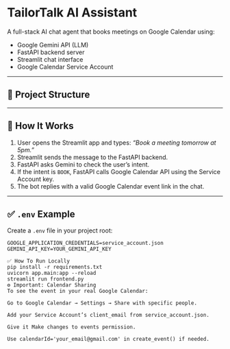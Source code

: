 # TailorTalk AI Assistant

A full-stack AI chat agent that books meetings on Google Calendar using:
- Google Gemini API (LLM)
- FastAPI backend server
- Streamlit chat interface
- Google Calendar Service Account

---

## 📌 Project Structure


---

## 🚀 How It Works

1. User opens the Streamlit app and types: *“Book a meeting tomorrow at 5pm.”*
2. Streamlit sends the message to the FastAPI backend.
3. FastAPI asks Gemini to check the user’s intent.
4. If the intent is `BOOK`, FastAPI calls Google Calendar API using the Service Account key.
5. The bot replies with a valid Google Calendar event link in the chat.

---

## ✅ `.env` Example

Create a `.env` file in your project root:

```env
GOOGLE_APPLICATION_CREDENTIALS=service_account.json
GEMINI_API_KEY=YOUR_GEMINI_API_KEY

✅ How To Run Locally
pip install -r requirements.txt
uvicorn app.main:app --reload
streamlit run frontend.py
⚙️ Important: Calendar Sharing
To see the event in your real Google Calendar:

Go to Google Calendar → Settings → Share with specific people.

Add your Service Account’s client_email from service_account.json.

Give it Make changes to events permission.

Use calendarId='your_email@gmail.com' in create_event() if needed.
